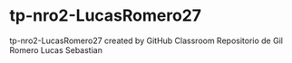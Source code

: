 # tp-nro2-LucasRomero27
tp-nro2-LucasRomero27 created by GitHub Classroom
Repositorio de Gil Romero Lucas Sebastian
